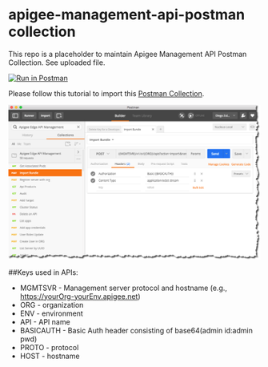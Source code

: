 apigee-management-api-postman collection
========================================
This repo is a placeholder to maintain Apigee Management API Postman Collection. See uploaded file.

[![Run in Postman](https://s3.amazonaws.com/postman-static/run-button.png)](https://www.getpostman.com/run-collection/0122cfc92c8a8e76e4b7)

Please follow this tutorial to import this [Postman Collection](https://www.getpostman.com/docs/collections).

![Postman](./apigee-edge-mgmt-api-postman-collection.png)

##Keys used in APIs:
- MGMTSVR - Management server protocol and hostname (e.g., https://yourOrg-yourEnv.apigee.net)
- ORG - organization
- ENV - environment
- API - API name
- BASICAUTH - Basic Auth header consisting of base64(admin id:admin pwd)
- PROTO - protocol
- HOST - hostname
